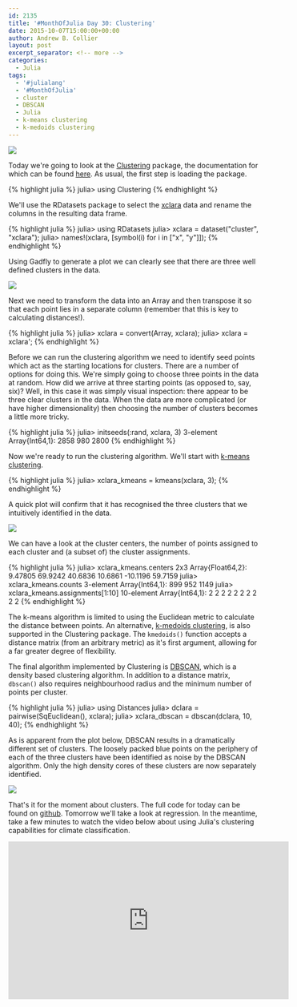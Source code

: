 ```yaml
---
id: 2135
title: '#MonthOfJulia Day 30: Clustering'
date: 2015-10-07T15:00:00+00:00
author: Andrew B. Collier
layout: post
excerpt_separator: <!-- more -->
categories:
  - Julia
tags:
  - '#julialang'
  - '#MonthOfJulia'
  - cluster
  - DBSCAN
  - Julia
  - k-means clustering
  - k-medoids clustering
---
```


<!-- more -->

<img src="{{ site.baseurl }}/static/img/2015/09/Julia-Logo-Clustering.png">

Today we're going to look at the [Clustering](https://github.com/JuliaStats/Clustering.jl) package, the documentation for which can be found [here](http://clusteringjl.readthedocs.org/en/latest/). As usual, the first step is loading the package.

{% highlight julia %}
julia> using Clustering
{% endhighlight %}

We'll use the RDatasets package to select the [xclara](https://stat.ethz.ch/R-manual/R-devel/library/cluster/html/xclara.html) data and rename the columns in the resulting data frame.

{% highlight julia %}
julia> using RDatasets
julia> xclara = dataset("cluster", "xclara");
julia> names!(xclara, [symbol(i) for i in ["x", "y"]]);
{% endhighlight %}

Using Gadfly to generate a plot we can clearly see that there are three well defined clusters in the data.

<img src="{{ site.baseurl }}/static/img/2015/09/xclara-clusters.png">

Next we need to transform the data into an Array and then transpose it so that each point lies in a separate column (remember that this is key to calculating distances!).

{% highlight julia %}
julia> xclara = convert(Array, xclara);
julia> xclara = xclara';
{% endhighlight %}

Before we can run the clustering algorithm we need to identify seed points which act as the starting locations for clusters. There are a number of options for doing this. We're simply going to choose three points in the data at random. How did we arrive at three starting points (as opposed to, say, six)? Well, in this case it was simply visual inspection: there appear to be three clear clusters in the data. When the data are more complicated (or have higher dimensionality) then choosing the number of clusters becomes a little more tricky.

{% highlight julia %}
julia> initseeds(:rand, xclara, 3)
3-element Array{Int64,1}:
 2858
  980
 2800
{% endhighlight %}

Now we're ready to run the clustering algorithm. We'll start with [k-means clustering](https://en.wikipedia.org/wiki/K-means_clustering).

{% highlight julia %}
julia> xclara_kmeans = kmeans(xclara, 3);
{% endhighlight %}

A quick plot will confirm that it has recognised the three clusters that we intuitively identified in the data.

<img src="{{ site.baseurl }}/static/img/2015/09/xclara-clusters-colour.png">

We can have a look at the cluster centers, the number of points assigned to each cluster and (a subset of) the cluster assignments.

{% highlight julia %}
julia> xclara_kmeans.centers
2x3 Array{Float64,2}:
  9.47805   69.9242  40.6836
 10.6861   -10.1196  59.7159
julia> xclara_kmeans.counts
3-element Array{Int64,1}:
  899
  952
 1149
julia> xclara_kmeans.assignments[1:10]
10-element Array{Int64,1}:
 2
 2
 2
 2
 2
 2
 2
 2
 2
 2
{% endhighlight %}

The k-means algorithm is limited to using the Euclidean metric to calculate the distance between points. An alternative, [k-medoids clustering](https://en.wikipedia.org/wiki/K-medoids), is also supported in the Clustering package. The `kmedoids()` function accepts a distance matrix (from an arbitrary metric) as it's first argument, allowing for a far greater degree of flexibility.

The final algorithm implemented by Clustering is [DBSCAN](http://en.wikipedia.org/wiki/DBSCAN), which is a density based clustering algorithm. In addition to a distance matrix, `dbscan()` also requires neighbourhood radius and the minimum number of points per cluster.

{% highlight julia %}
julia> using Distances
julia> dclara = pairwise(SqEuclidean(), xclara);
julia> xclara_dbscan = dbscan(dclara, 10, 40);
{% endhighlight %}

As is apparent from the plot below, DBSCAN results in a dramatically different set of clusters. The loosely packed blue points on the periphery of each of the three clusters have been identified as noise by the DBSCAN algorithm. Only the high density cores of these clusters are now separately identified.

<img src="{{ site.baseurl }}/static/img/2015/09/xclara-clusters-dbscan.png">

That's it for the moment about clusters. The full code for today can be found on [github](https://github.com/DataWookie/MonthOfJulia). Tomorrow we'll take a look at regression. In the meantime, take a few minutes to watch the video below about using Julia's clustering capabilities for climate classification.

<iframe width="560" height="315" src="https://www.youtube.com/embed/RiL520G27Y4" frameborder="0" allowfullscreen></iframe>